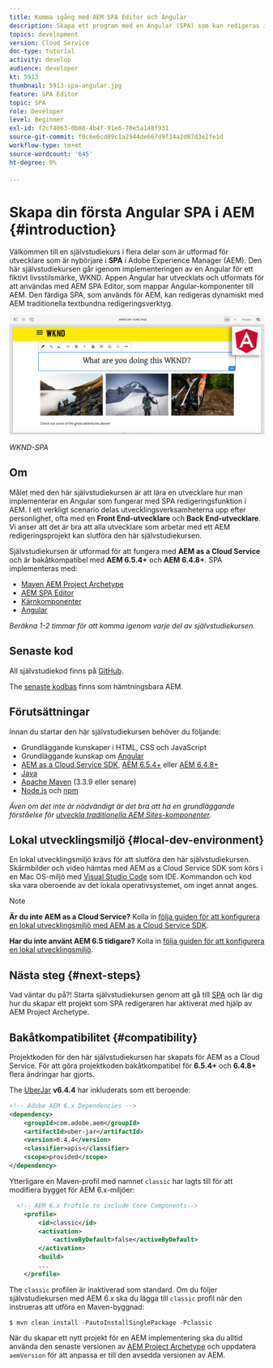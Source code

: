 ```yaml
---
title: Komma igång med AEM SPA Editor och Angular
description: Skapa ett program med en Angular (SPA) som kan redigeras i Adobe Experience Manager AEM med WKND-SPA.
topics: development
version: Cloud Service
doc-type: tutorial
activity: develop
audience: developer
kt: 5913
thumbnail: 5913-spa-angular.jpg
feature: SPA Editor
topic: SPA
role: Developer
level: Beginner
exl-id: f2cf4063-0b08-4b4f-91e6-70e5a148f931
source-git-commit: f0c6e6cd09c1a2944de667d9f14a2d87d3e2fe1d
workflow-type: tm+mt
source-wordcount: '645'
ht-degree: 0%

---
```


# Skapa din första Angular SPA i AEM {#introduction}

Välkommen till en självstudiekurs i flera delar som är utformad för utvecklare som är nybörjare i **SPA** i Adobe Experience Manager (AEM). Den här självstudiekursen går igenom implementeringen av en Angular för ett fiktivt livsstilsmärke, WKND. Appen Angular har utvecklats och utformats för att användas med AEM SPA Editor, som mappar Angular-komponenter till AEM. Den färdiga SPA, som används för AEM, kan redigeras dynamiskt med AEM traditionella textbundna redigeringsverktyg.

![Slutlig SPA implementerad](assets/wknd-spa-implementation.png)

*WKND-SPA*

## Om

Målet med den här självstudiekursen är att lära en utvecklare hur man implementerar en Angular som fungerar med SPA redigeringsfunktion i AEM. I ett verkligt scenario delas utvecklingsverksamheterna upp efter personlighet, ofta med en **Front End-utvecklare** och **Back End-utvecklare**. Vi anser att det är bra att alla utvecklare som arbetar med ett AEM redigeringsprojekt kan slutföra den här självstudiekursen.

Självstudiekursen är utformad för att fungera med **AEM as a Cloud Service** och är bakåtkompatibel med **AEM 6.5.4+** och **AEM 6.4.8+**. SPA implementeras med:

* [Maven AEM Project Archetype](https://experienceleague.adobe.com/docs/experience-manager-core-components/using/developing/archetype/overview.html)
* [AEM SPA Editor](https://experienceleague.adobe.com/docs/experience-manager-65/developing/headless/spas/spa-walkthrough.html#content-editing-experience-with-spa)
* [Kärnkomponenter](https://experienceleague.adobe.com/docs/experience-manager-core-components/using/introduction.html)
* [Angular](https://angular.io/)

*Beräkna 1-2 timmar för att komma igenom varje del av självstudiekursen.*

## Senaste kod

All självstudiekod finns på [GitHub](https://github.com/adobe/aem-guides-wknd-spa).

The [senaste kodbas](https://github.com/adobe/aem-guides-wknd-spa/releases) finns som hämtningsbara AEM.

## Förutsättningar

Innan du startar den här självstudiekursen behöver du följande:

* Grundläggande kunskaper i HTML, CSS och JavaScript
* Grundläggande kunskap om [Angular](https://angular.io/)
* [AEM as a Cloud Service SDK](https://experienceleague.adobe.com/docs/experience-manager-learn/cloud-service/local-development-environment-set-up/aem-runtime.html#download-the-aem-as-a-cloud-service-sdk), [AEM 6.5.4+](https://helpx.adobe.com/experience-manager/aem-releases-updates.html#65) eller [AEM 6.4.8+](https://helpx.adobe.com/experience-manager/aem-releases-updates.html#64)
* [Java](https://downloads.experiencecloud.adobe.com/content/software-distribution/en/general.html)
* [Apache Maven](https://maven.apache.org/) (3.3.9 eller senare)
* [Node.js](https://nodejs.org/en/) och [npm](https://www.npmjs.com/)

*Även om det inte är nödvändigt är det bra att ha en grundläggande förståelse för [utveckla traditionella AEM Sites-komponenter](https://experienceleague.adobe.com/docs/experience-manager-learn/getting-started-wknd-tutorial-develop/overview.html).*

## Lokal utvecklingsmiljö {#local-dev-environment}

En lokal utvecklingsmiljö krävs för att slutföra den här självstudiekursen. Skärmbilder och video hämtas med AEM as a Cloud Service SDK som körs i en Mac OS-miljö med [Visual Studio Code](https://code.visualstudio.com/) som IDE. Kommandon och kod ska vara oberoende av det lokala operativsystemet, om inget annat anges.

>[!NOTE]
>
> **Är du inte AEM as a Cloud Service?** Kolla in [följa guiden för att konfigurera en lokal utvecklingsmiljö med AEM as a Cloud Service SDK](https://experienceleague.adobe.com/docs/experience-manager-learn/cloud-service/local-development-environment-set-up/overview.html).
>
> **Har du inte använt AEM 6.5 tidigare?** Kolla in [följa guiden för att konfigurera en lokal utvecklingsmiljö](https://experienceleague.adobe.com/docs/experience-manager-learn/foundation/development/set-up-a-local-aem-development-environment.html).

## Nästa steg {#next-steps}

Vad väntar du på?! Starta självstudiekursen genom att gå till [SPA](create-project.md) och lär dig hur du skapar ett projekt som SPA redigeraren har aktiverat med hjälp av AEM Project Archetype.

## Bakåtkompatibilitet {#compatibility}

Projektkoden för den här självstudiekursen har skapats för AEM as a Cloud Service. För att göra projektkoden bakåtkompatibel för **6.5.4+** och **6.4.8+** flera ändringar har gjorts.

The [UberJar](https://experienceleague.adobe.com/docs/experience-manager-65/developing/devtools/ht-projects-maven.html#what-is-the-uberjar) **v6.4.4** har inkluderats som ett beroende:

```xml
<!-- Adobe AEM 6.x Dependencies -->
<dependency>
    <groupId>com.adobe.aem</groupId>
    <artifactId>uber-jar</artifactId>
    <version>6.4.4</version>
    <classifier>apis</classifier>
    <scope>provided</scope>
</dependency>
```

Ytterligare en Maven-profil med namnet `classic` har lagts till för att modifiera bygget för AEM 6.x-miljöer:

```xml
  <!-- AEM 6.x Profile to include Core Components-->
    <profile>
        <id>classic</id>
        <activation>
            <activeByDefault>false</activeByDefault>
        </activation>
        <build>
        ...
    </profile>
```

The `classic` profilen är inaktiverad som standard. Om du följer självstudiekursen med AEM 6.x ska du lägga till `classic` profil när den instrueras att utföra en Maven-byggnad:

```shell
$ mvn clean install -PautoInstallSinglePackage -Pclassic
```

När du skapar ett nytt projekt för en AEM implementering ska du alltid använda den senaste versionen av [AEM Project Archetype](https://github.com/adobe/aem-project-archetype) och uppdatera `aemVersion` för att anpassa er till den avsedda versionen av AEM.
